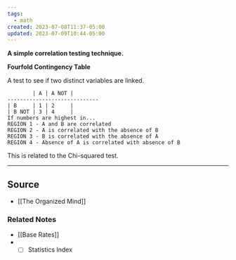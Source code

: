```yaml
---
tags:
  - math
created: 2023-07-08T11:37-05:00
updated: 2023-07-09T10:44-05:00
---
```

**A simple correlation testing technique.**

**Fourfold Contingency Table**

A test to see if two distinct variables are linked.

```
        | A | A NOT |
-----------------------------
| B     | 1 | 2     |
| B NOT | 3 | 4     |
If numbers are highest in...
REGION 1 - A and B are correlated
REGION 2 - A is correlated with the absence of B
REGION 3 - B is correlated with the absence of A
REGION 4 - Absence of A is correlated with absence of B
```

This is related to the Chi-squared test.

---

## Source
- [[The Organized Mind]]

### Related Notes
- [[Base Rates]]
- - [ ]  Statistics Index